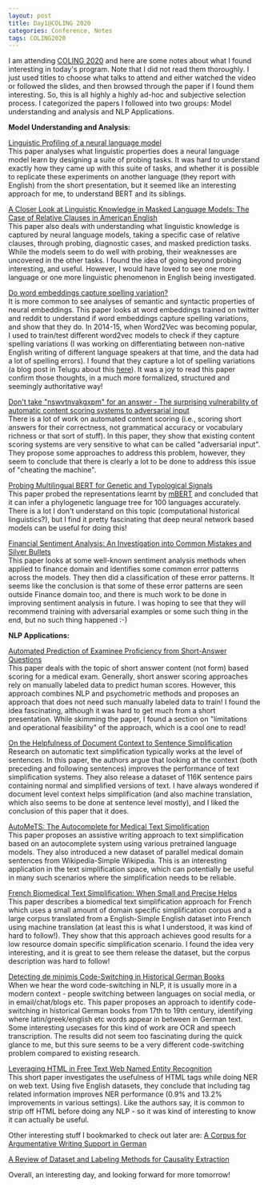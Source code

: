 ```yaml
---
layout: post
title: Day1@COLING 2020
categories: Conference, Notes
tags: COLING2020
---
```


I am attending [COLING 2020](https://coling2020.org/) and here are some notes about what I found interesting in today's program. Note that I did not read them thoroughly. I just used titles to choose what talks to attend and either watched the video or followed the slides, and then browsed through the paper if I found them interesting. So, this is all highly a highly ad-hoc and subjective selection process. I categorized the papers I followed into two groups: Model understanding and analysis and NLP Applications. 


**Model Understanding and Analysis:**  

[Linguistic Profiling of a neural language model](https://www.aclweb.org/anthology/2020.coling-main.65/)   
This paper analyses what linguistic properties does a neural language model learn by designing a suite of probing tasks. It was hard to understand exactly how they came up with this suite of tasks, and whether it is possible to replicate these experiments on another language (they report with English) from the short presentation, but it seemed like an interesting approach for me, to understand BERT and its siblings.

[A Closer Look at Linguistic Knowledge in Masked Language Models: The Case of Relative Clauses in American English](https://www.aclweb.org/anthology/2020.coling-main.67/)  
This paper also deals with understanding what linguistic knowledge is captured by neural language models, taking a specific case of relative clauses, through probing, diagnostic cases, and masked prediction tasks. While the models seem to do well with probing, their weaknesses are uncovered in the other tasks. I found the idea of going beyond probing interesting, and useful. However, I would have loved to see one more language or one more linguistic phenomenon in English being investigated. 

[Do word embeddings capture spelling variation?](https://www.aclweb.org/anthology/2020.coling-main.75/)  
It is more common to see analyses of semantic and syntactic properties of neural embeddings. This paper looks at word embeddings trained on twitter and reddit to understand if word embeddings capture spelling variations, and show that they do. In 2014-15, when Word2Vec was becoming popular, I used to train/test different word2vec models to check if they capture spelling variations (I was working on differentiating between non-native English writing of different language speakers at that time, and the data had a lot of spelling errors). I found that they capture a lot of spelling variations (a blog post in Telugu about this [here](https://vbsowmya.wordpress.com/2015/07/16/telugul1englishspellings/)). It was a joy to read this paper confirm those thoughts, in a much more formalized, structured and seemingly authoritative way!


[Don't take "nswvtnvakgxpm" for an answer - The surprising vulnerability of automatic content scoring systems to adversarial input](https://www.aclweb.org/anthology/2020.coling-main.76/)  
There is a lot of work on automated content scoring (i.e., scoring short answers for their correctness, not grammatical accuracy or vocabulary richness or that sort of stuff). In this paper, they show that existing content scoring systems are very sensitive to what can be called "adversarial input". They propose some approaches to address this problem, however, they seem to conclude that there is clearly a lot to be done to address this issue of "cheating the machine". 


[Probing Multilingual BERT for Genetic and Typological Signals](https://www.aclweb.org/anthology/2020.coling-main.105/)  
This paper probed the representations learnt by [mBERT](https://github.com/google-research/bert/blob/master/multilingual.md) and concluded that it can infer a phylogenetic language tree for 100 languages accurately. There is a lot I don't understand on this topic (computational historical linguistics?), but I find it pretty fascinating that deep neural network based models can be useful for doing this!  

[Financial Sentiment Analysis: An Investigation into Common Mistakes and Silver Bullets](https://www.aclweb.org/anthology/2020.coling-main.85/)  
This paper looks at some well-known sentiment analysis methods when applied to finance domain and identifies some common error patterns across the models. They then did a classification of these error patterns. It seems like the conclusion is that some of these error patterns are seen outside Finance domain too, and there is much work to be done in improving sentiment analysis in future. I was hoping to see that they will recommend training with adversarial examples or some such thing in the end, but no such thing happened :-)


**NLP Applications:**

[Automated Prediction of Examinee Proficiency from Short-Answer Questions](https://www.aclweb.org/anthology/2020.coling-main.77/)  
This paper deals with the topic of short answer content (not form) based scoring for a medical exam. Generally, short answer scoring approaches rely on manually labeled data to predict human scores. However, this approach combines NLP and psychometric methods and proposes an approach that does not need such manually labeled data to train! I found the idea fascinating, although it was hard to get much from a short presentation. While skimming the paper, I found a section on "limitations and operational feasibility" of the approach, which is a cool one to read!

[On the Helpfulness of Document Context to Sentence Simplification](https://www.aclweb.org/anthology/2020.coling-main.121/)  
Research on automatic text simplification typically works at the level of sentences. In this paper, the authors argue that looking at the context (both preceding and following sentences) improves the performance of text simplification systems. They also release a dataset of 116K sentence pairs containing normal and simplified versions of text. I have always wondered if document level context helps simplification (and also machine translation, which also seems to be done at sentence level mostly), and I liked the conclusion of this paper that it does. 


[AutoMeTS: The Autocomplete for Medical Text Simplification](https://www.aclweb.org/anthology/2020.coling-main.122)  
This paper proposes an assistive writing approach to text simplification based on an autocomplete system using various pretrained language models. They also introduced a new dataset of parallel medical domain sentences from Wikipedia-Simple Wikipedia. This is an interesting application in the text simplification space, which can potentially be useful in many such scenarios where the simplification needs to be reliable.


[French Biomedical Text Simplification: When Small and Precise Helps](https://www.aclweb.org/anthology/2020.coling-main.62/)  
This paper describes a biomedical text simplification approach for French which uses a small amount of domain specific simplification corpus and a large corpus translated from a English-Simple English dataset into French using machine translation (at least this is what I understood, it was kind of hard to follow!). They show that this approach achieves good results for a low resource domain specific simplification scenario. I found the idea very interesting, and it is great to see them release the dataset, but the corpus description was hard to follow! 


[Detecting de minimis Code-Switching in Historical German Books](https://www.aclweb.org/anthology/2020.coling-main.163/)   
When we hear the word code-switching in NLP, it is usually more in a modern context - people switching between languages on social media, or in email/chat/blogs etc. This paper proposes an approach to identify code-switching in historical German books from 17th to 19th century, identifying where latin/greek/english etc words appear in between in German text. Some interesting usecases for this kind of work are OCR and speech transcription. The results did not seem too fascinating during the quick glance to me, but this sure seems to be a very different code-switching problem compared to existing research. 


[Leveraging HTML in Free Text Web Named Entity Recognition](https://www.aclweb.org/anthology/2020.coling-main.36/)  
This short paper investigates the usefulness of HTML tags while doing NER on web text. Using five English datasets, they conclude that including tag related information improves NER performance (0.9% and 13.2% improvements in various settings). Like the authors say, it is common to strip off HTML before doing any NLP - so it was kind of interesting to know it can actually be useful. 


Other interesting stuff I bookmarked to check out later are:
[A Corpus for Argumentative Writing Support in German](https://www.aclweb.org/anthology/2020.coling-main.74/)

[A Review of Dataset and Labeling Methods for Causality Extraction](https://www.aclweb.org/anthology/2020.coling-main.133/)  


Overall, an interesting day, and looking forward for more tomorrow!

